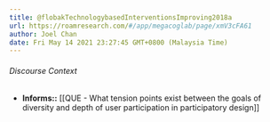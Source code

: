 ```yaml
---
title: @flobakTechnologybasedInterventionsImproving2018a
url: https://roamresearch.com/#/app/megacoglab/page/xmV3cFA61
author: Joel Chan
date: Fri May 14 2021 23:27:45 GMT+0800 (Malaysia Time)
---
```




###### Discourse Context

- **Informs::** [[QUE - What tension points exist between the goals of diversity and depth of user participation in participatory design]]
